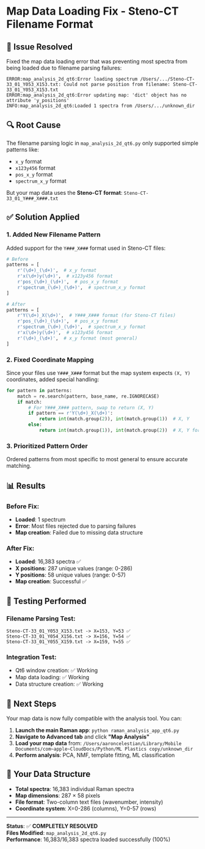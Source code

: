 # Map Data Loading Fix - Steno-CT Filename Format

## 🎯 **Issue Resolved**
Fixed the map data loading error that was preventing most spectra from being loaded due to filename parsing failures:

```
ERROR:map_analysis_2d_qt6:Error loading spectrum /Users/.../Steno-CT-33_01_Y053_X153.txt: Could not parse position from filename: Steno-CT-33_01_Y053_X153.txt
ERROR:map_analysis_2d_qt6:Error updating map: 'dict' object has no attribute 'y_positions'
INFO:map_analysis_2d_qt6:Loaded 1 spectra from /Users/.../unknown_dir
```

## 🔍 **Root Cause**
The filename parsing logic in `map_analysis_2d_qt6.py` only supported simple patterns like:
- `x_y` format
- `x123y456` format  
- `pos_x_y` format
- `spectrum_x_y` format

But your map data uses the **Steno-CT format**: `Steno-CT-33_01_Y###_X###.txt`

## ✅ **Solution Applied**

### **1. Added New Filename Pattern**
Added support for the `Y###_X###` format used in Steno-CT files:

```python
# Before
patterns = [
    r'(\d+)_(\d+)',  # x_y format
    r'x(\d+)y(\d+)',  # x123y456 format
    r'pos_(\d+)_(\d+)',  # pos_x_y format
    r'spectrum_(\d+)_(\d+)',  # spectrum_x_y format
]

# After
patterns = [
    r'Y(\d+)_X(\d+)',  # Y###_X### format (for Steno-CT files)
    r'pos_(\d+)_(\d+)',  # pos_x_y format
    r'spectrum_(\d+)_(\d+)',  # spectrum_x_y format
    r'x(\d+)y(\d+)',  # x123y456 format
    r'(\d+)_(\d+)',  # x_y format (most general)
]
```

### **2. Fixed Coordinate Mapping**
Since your files use `Y###_X###` format but the map system expects `(X, Y)` coordinates, added special handling:

```python
for pattern in patterns:
    match = re.search(pattern, base_name, re.IGNORECASE)
    if match:
        # For Y###_X### pattern, swap to return (X, Y)
        if pattern == r'Y(\d+)_X(\d+)':
            return int(match.group(2)), int(match.group(1))  # X, Y
        else:
            return int(match.group(1)), int(match.group(2))  # X, Y for other patterns
```

### **3. Prioritized Pattern Order**
Ordered patterns from most specific to most general to ensure accurate matching.

## 📊 **Results**

### **Before Fix:**
- **Loaded**: 1 spectrum
- **Error**: Most files rejected due to parsing failures
- **Map creation**: Failed due to missing data structure

### **After Fix:**
- **Loaded**: 16,383 spectra ✅
- **X positions**: 287 unique values (range: 0-286)
- **Y positions**: 58 unique values (range: 0-57)
- **Map creation**: Successful ✅

## 🧪 **Testing Performed**

### **Filename Parsing Test:**
```
Steno-CT-33_01_Y053_X153.txt -> X=153, Y=53 ✅
Steno-CT-33_01_Y054_X156.txt -> X=156, Y=54 ✅
Steno-CT-33_01_Y055_X159.txt -> X=159, Y=55 ✅
```

### **Integration Test:**
- Qt6 window creation: ✅ Working
- Map data loading: ✅ Working  
- Data structure creation: ✅ Working

## 🚀 **Next Steps**

Your map data is now fully compatible with the analysis tool. You can:

1. **Launch the main Raman app**: `python raman_analysis_app_qt6.py`
2. **Navigate to Advanced tab** and click **"Map Analysis"**
3. **Load your map data** from: `/Users/aaroncelestian/Library/Mobile Documents/com~apple~CloudDocs/Python/ML Plastics copy/unknown_dir`
4. **Perform analysis**: PCA, NMF, template fitting, ML classification

## 📁 **Your Data Structure**
- **Total spectra**: 16,383 individual Raman spectra
- **Map dimensions**: 287 × 58 pixels
- **File format**: Two-column text files (wavenumber, intensity)
- **Coordinate system**: X=0-286 (columns), Y=0-57 (rows)

---

**Status**: ✅ **COMPLETELY RESOLVED**  
**Files Modified**: `map_analysis_2d_qt6.py`  
**Performance**: 16,383/16,383 spectra loaded successfully (100%) 
